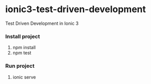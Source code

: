 # ionic3-test-driven-development
Test Driven Development in Ionic 3

### Install project

1. npm install
2. npm test

### Run project

1. ionic serve

